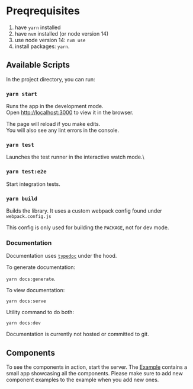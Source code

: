 # Preqrequisites

1. have `yarn` installed
2. have `nvm` installed (or node version 14)
3. use node version 14: `nvm use`
4. install packages: `yarn`.

## Available Scripts

In the project directory, you can run:

### `yarn start`

Runs the app in the development mode.\
Open [http://localhost:3000](http://localhost:3000) to view it in the browser.

The page will reload if you make edits.\
You will also see any lint errors in the console.

### `yarn test`

Launches the test runner in the interactive watch mode.\

### `yarn test:e2e`

Start integration tests.

### `yarn build`

Builds the library. It uses a custom webpack config found under `webpack.config.js`

This config is only used for building the `PACKAGE`, not for dev mode.

### Documentation

Documentation uses [`typedoc`](https://github.com/TypeStrong/typedoc) under the hood.

To generate documentation:

`yarn docs:generate`.

To view documentation:

`yarn docs:serve`

Utility command to do both:

`yarn docs:dev`


Documentation is currently not hosted or committed to git.

## Components

To see the components in action, start the server. The [Example](/src/Example.tsx) contains a small app showcasing all the components. Please make sure to add new component examples to the example when you add new ones.
